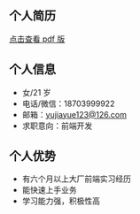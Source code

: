 ## 个人简历

<a href="../resource/fe_cv.pdf" target="_blank">点击查看 pdf 版</a>

## 个人信息

- 女/21 岁
- 电话/微信：18703999922
- 邮箱：yujiayue123@126.com
- 求职意向：前端开发

## 个人优势

- 有六个月以上大厂前端实习经历
- 能快速上手业务
- 学习能力强，积极性高
